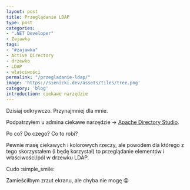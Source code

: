 ```yaml
---
layout: post
title: Przeglądanie LDAP
type: post
categories:
- ".NET Developer"
- Zajawka
tags:
- "#zajawka"
- Active Directory
- drzewko
- LDAP
- właściwości
permalink: "/przegladanie-ldap/"
image: 'https://sienicki.dev/assets/tiles/tree.png'
category: 'blog' 
introduction: ciekawe narzędzie
---
```

Dzisiaj odkrywczo. Przynajmniej dla mnie.

Podpatrzyłem u admina ciekawe narzędzie  -> [Apache Directory Studio](http://directory.apache.org/studio/).

Po co? Do czego? Co to robi?

Pewnie masę ciekawych i kolorowych rzeczy, ale powodem dla którego z tego skorzystałem (i będę korzystał) to przeglądanie elementów i właściwości/pól w drzewku LDAP.

Cudo :simple_smile:

Zamieściłbym zrzut ekranu, ale chyba nie mogę :stuck_out_tongue_winking_eye: